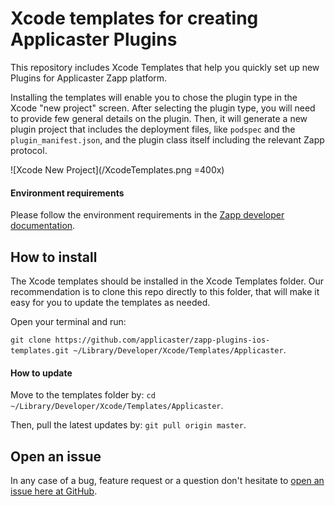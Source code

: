 # Xcode templates for creating Applicaster Plugins

This repository includes Xcode Templates that help you quickly set up new Plugins for Applicaster Zapp platform.

Installing the templates will enable you to chose the plugin type in the Xcode "new project" screen. After selecting the plugin type, you will need to provide few general details on the plugin. Then, it will generate a new plugin project that includes the deployment files, like `podspec`  and the `plugin_manifest.json`, and the plugin class itself including the relevant Zapp protocol.

![Xcode New Project](/XcodeTemplates.png =400x)

#### Environment requirements
Please follow the environment requirements in the [Zapp developer documentation](https://developer-zapp.applicaster.com/dev-env/iOS.html).

## How to install
The Xcode templates should be installed in the Xcode Templates folder. Our recommendation is to clone this repo directly to this folder, that will make it easy for you to update the templates as needed.

Open your terminal and run: 

`git clone https://github.com/applicaster/zapp-plugins-ios-templates.git ~/Library/Developer/Xcode/Templates/Applicaster`.

#### How to update
Move to the templates folder by: `cd ~/Library/Developer/Xcode/Templates/Applicaster`.

Then, pull the latest updates by: `git pull origin master`.

## Open an issue
In any case of a bug, feature request or a question don't hesitate to [open an issue here at GitHub](https://github.com/applicaster/zapp-plugins-ios-templates/issues/new/choose).